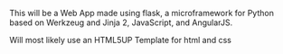 This will be a Web App made using flask, a microframework for Python based on Werkzeug and Jinja 2, JavaScript, and AngularJS.

Will most likely use an HTML5UP Template for html and css